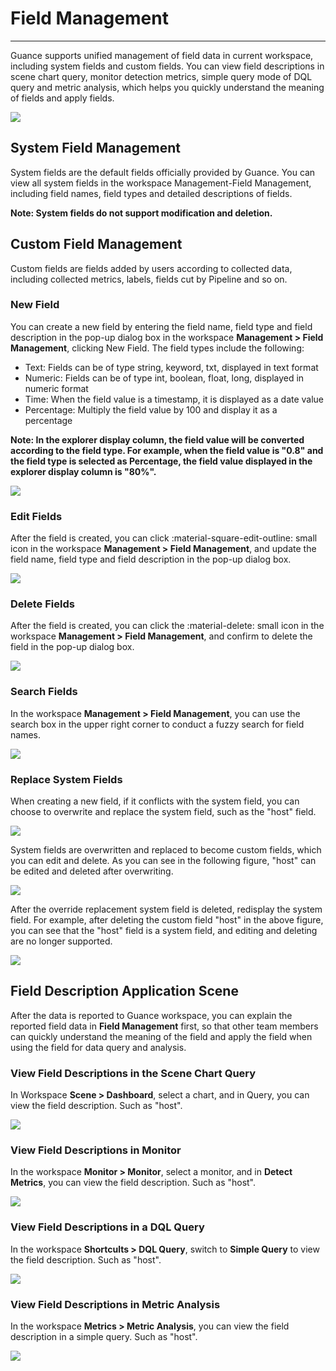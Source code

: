 # Field Management
---

Guance supports unified management of field data in current workspace, including system fields and custom fields. You can view field descriptions in scene chart query, monitor detection metrics, simple query mode of DQL query and metric analysis, which helps you quickly understand the meaning of fields and apply fields.

![](img/3.field_1.png)

## System Field Management

System fields are the default fields officially provided by Guance. You can view all system fields in the workspace Management-Field Management, including field names, field types and detailed descriptions of fields.

**Note: System fields do not support modification and deletion.**


## Custom Field Management

Custom fields are fields added by users according to collected data, including collected metrics, labels, fields cut by Pipeline and so on.

### New Field

You can create a new field by entering the field name, field type and field description in the pop-up dialog box in the workspace **Management > Field Management**, clicking New Field. The field types include the following:

- Text: Fields can be of type string, keyword, txt, displayed in text format
- Numeric: Fields can be of type int, boolean, float, long, displayed in numeric format
- Time: When the field value is a timestamp, it is displayed as a date value
- Percentage: Multiply the field value by 100 and display it as a percentage

**Note: In the explorer display column, the field value will be converted according to the field type. For example, when the field value is "0.8" and the field type is selected as Percentage, the field value displayed in the explorer display column is "80%".**

![](img/3.field_2.png)

### Edit Fields

After the field is created, you can click :material-square-edit-outline: small icon in the workspace **Management > Field Management**, and update the field name, field type and field description in the pop-up dialog box.

![](img/3.field_3.png)



### Delete Fields

After the field is created, you can click the :material-delete: small icon in the workspace **Management > Field Management**, and confirm to delete the field in the pop-up dialog box.


![](img/3.field_4.png)

### Search Fields

In the workspace **Management > Field Management**, you can use the search box in the upper right corner to conduct a fuzzy search for field names.

![](img/3.field_5.png)

### Replace System Fields

When creating a new field, if it conflicts with the system field, you can choose to overwrite and replace the system field, such as the "host" field.

![](img/3.field_6.png)

System fields are overwritten and replaced to become custom fields, which you can edit and delete. As you can see in the following figure, "host" can be edited and deleted after overwriting.

![](img/3.field_7.png)

After the override replacement system field is deleted, redisplay the system field. For example, after deleting the custom field "host" in the above figure, you can see that the "host" field is a system field, and editing and deleting are no longer supported.

![](img/3.field_8.png)

## Field Description Application Scene

After the data is reported to Guance workspace, you can explain the reported field data in **Field Management** first, so that other team members can quickly understand the meaning of the field and apply the field when using the field for data query and analysis.

### View Field Descriptions in the Scene Chart Query

In Workspace **Scene > Dashboard**, select a chart, and in Query, you can view the field description. Such as "host".

![](img/3.field_9.png)

### View Field Descriptions in Monitor

In the workspace **Monitor > Monitor**, select a monitor, and in **Detect Metrics**, you can view the field description. Such as "host".

![](img/3.field_9.1.png)



### View Field Descriptions in a DQL Query

In the workspace **Shortcults > DQL Query**, switch to **Simple Query** to view the field description. Such as "host".

![](img/3.field_9.2.png)



### View Field Descriptions in Metric Analysis

In the workspace **Metrics > Metric Analysis**, you can view the field description in a simple query. Such as "host".

![](img/3.field_9.3.png)
